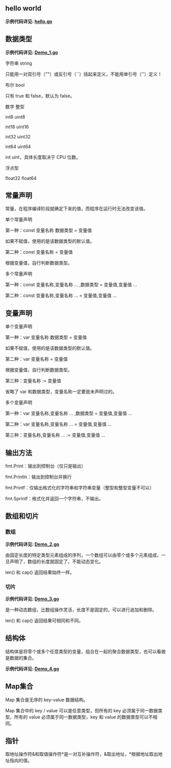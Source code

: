 ## hello world

**示例代码详见: [hello.go](https://github.com/NaraLuwan/go/blob/main/code/hello.go)**


## 数据类型

**示例代码详见: [Demo_1.go](https://github.com/NaraLuwan/go/blob/main/code/demo_1.go)**

字符串
string

只能用一对双引号（""）或反引号（``）括起来定义，不能用单引号（''）定义！

布尔
bool

只有 true 和 false，默认为 false。

数字
整型

int8 uint8

int16 uint16

int32 uint32

int64 uint64

int uint，具体长度取决于 CPU 位数。

浮点型

float32 float64

## 常量声明

常量，在程序编译阶段就确定下来的值，而程序在运行时无法改变该值。

单个常量声明

第一种：const 变量名称 数据类型 = 变量值

如果不赋值，使用的是该数据类型的默认值。

第二种：const 变量名称 = 变量值

根据变量值，自行判断数据类型。

多个常量声明

第一种：const 变量名称,变量名称 ... ,数据类型 = 变量值,变量值 ...

第二种：const 变量名称,变量名称 ... = 变量值,变量值 ...

## 变量声明

单个变量声明

第一种：var 变量名称 数据类型 = 变量值

如果不赋值，使用的是该数据类型的默认值。

第二种：var 变量名称 = 变量值

根据变量值，自行判断数据类型。

第三种：变量名称 := 变量值

省略了 var 和数据类型，变量名称一定要是未声明过的。

多个变量声明

第一种：var 变量名称,变量名称 ... ,数据类型 = 变量值,变量值 ...

第二种：var 变量名称,变量名称 ... = 变量值,变量值 ...

第三种：变量名称,变量名称 ... := 变量值,变量值 ...

## 输出方法

fmt.Print：输出到控制台（仅只是输出）

fmt.Println：输出到控制台并换行

fmt.Printf：仅输出格式化的字符串和字符串变量（整型和整型变量不可以）

fmt.Sprintf：格式化并返回一个字符串，不输出。

## 数组和切片

### 数组

**示例代码详见: [Demo_2.go](https://github.com/NaraLuwan/go/blob/main/code/demo_2.go)**

由固定长度的特定类型元素组成的序列，一个数组可以由零个或多个元素组成，一旦声明了，数组的长度就固定了，不能动态变化。

len() 和 cap() 返回结果始终一样。

### 切片

**示例代码详见: [Demo_3.go](https://github.com/NaraLuwan/go/blob/main/code/demo_3.go)**

是一种动态数组，比数组操作灵活，长度不是固定的，可以进行追加和删除。

len() 和 cap() 返回结果可相同和不同。

## 结构体

结构体是将零个或多个任意类型的变量，组合在一起的聚合数据类型，也可以看做是数据的集合。

**示例代码详见: [Demo_4.go](https://github.com/NaraLuwan/go/blob/main/code/demo_4.go)**

## Map集合

Map 集合是无序的 key-value 数据结构。

Map 集合中的 key / value 可以是任意类型，但所有的 key 必须属于同一数据类型，所有的 value 必须属于同一数据类型，key 和 value 的数据类型可以不相同。

## 指针

取地址操作符&和取值操作符*是一对互补操作符，&取出地址，*根据地址取出地址指向的值。